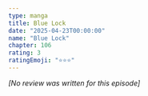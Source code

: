 ```yaml
---
type: manga
title: Blue Lock
date: "2025-04-23T00:00:00"
name: "Blue Lock"
chapter: 106
rating: 3
ratingEmoji: "⭐️⭐️⭐️"
---
```


_[No review was written for this episode]_